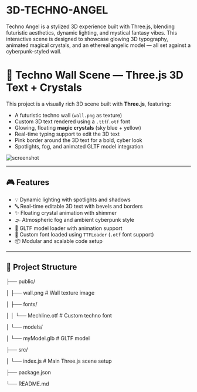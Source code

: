 # 3D-TECHNO-ANGEL
Techno Angel is a stylized 3D experience built with Three.js, blending futuristic aesthetics, dynamic lighting, and mystical fantasy vibes. This interactive scene is designed to showcase glowing 3D typography, animated magical crystals, and an ethereal angelic model — all set against a cyberpunk-styled wall.

# 🚀 Techno Wall Scene — Three.js 3D Text + Crystals

This project is a visually rich 3D scene built with **Three.js**, featuring:

- A futuristic techno wall (`wall.png` as texture)
- Custom 3D text rendered using a `.ttf`/`.otf` font
- Glowing, floating **magic crystals** (sky blue + yellow)
- Real-time typing support to edit the 3D text
- Pink border around the 3D text for a bold, cyber look
- Spotlights, fog, and animated GLTF model integration

![screenshot](preview.png) <!-- optional, replace with your actual preview -->

---

## 🎮 Features

- 💡 Dynamic lighting with spotlights and shadows
- 🔤 Real-time editable 3D text with bevels and borders
- ✨ Floating crystal animation with shimmer
- 🌫️ Atmospheric fog and ambient cyberpunk style
- 🎥 GLTF model loader with animation support
- 🎨 Custom font loaded using `TTFLoader` (`.otf` font support)
- 📦 Modular and scalable code setup

---

## 📁 Project Structure

├── public/

│ ├── wall.png # Wall texture image

│ ├── fonts/

│ │ └── Mechline.otf # Custom techno font

│ └── models/

│ └── myModel.glb # GLTF model

├── src/

│ └── index.js # Main Three.js scene setup

├── package.json

└── README.md

